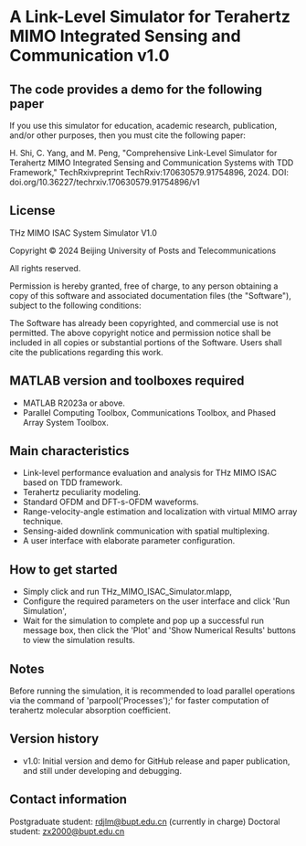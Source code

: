 # A Link-Level Simulator for Terahertz MIMO Integrated Sensing and Communication v1.0

## The code provides a demo for the following paper

If you use this simulator for education, academic research, publication, and/or other purposes, then you must cite the following paper:

H. Shi, C. Yang, and M. Peng, "Comprehensive Link-Level Simulator for Terahertz MIMO Integrated Sensing and Communication Systems with TDD Framework," TechRxivpreprint TechRxiv:170630579.91754896, 2024. DOI: doi.org/10.36227/techrxiv.170630579.91754896/v1

## License

THz MIMO ISAC System Simulator V1.0

Copyright © 2024 Beijing University of Posts and Telecommunications

All rights reserved.

Permission is hereby granted, free of charge, to any person obtaining a copy of this software and associated documentation files (the "Software"), subject to the following conditions:

The Software has already been copyrighted, and commercial use is not permitted. The above copyright notice and permission notice shall be included in all copies or substantial portions of the Software. Users shall cite the publications regarding this work.

## MATLAB version and toolboxes required

- MATLAB R2023a or above.
- Parallel Computing Toolbox, Communications Toolbox, and Phased Array System Toolbox.

## Main characteristics

- Link-level performance evaluation and analysis for THz MIMO ISAC based on TDD framework.
- Terahertz peculiarity modeling.
- Standard OFDM and DFT-s-OFDM waveforms.
- Range-velocity-angle estimation and localization with virtual MIMO array technique.
- Sensing-aided downlink communication with spatial multiplexing.
- A user interface with elaborate parameter configuration.

## How to get started

- Simply click and run THz_MIMO_ISAC_Simulator.mlapp,
- Configure the required parameters on the user interface and click 'Run Simulation',
- Wait for the simulation to complete and pop up a successful run message box, then click the 'Plot' and 'Show Numerical Results' buttons to view the simulation results.

## Notes

Before running the simulation, it is recommended to load parallel operations via the command of 'parpool('Processes');' for faster computation of terahertz molecular absorption coefficient.

## Version history

- v1.0: Initial version and demo for GitHub release and paper publication, and still under developing and debugging.

## Contact information

Postgraduate student: rdjlm@bupt.edu.cn (currently in charge)
Doctoral student: zx2000@bupt.edu.cn
